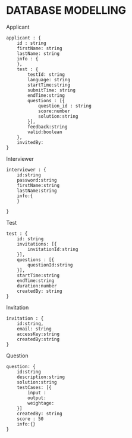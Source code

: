 # DATABASE MODELLING

Applicant

    applicant : {
        id : string
        firstName: string
        lastName: string
        info : {
        },
        test : {
            testId: string
            language: string
            startTime:string
            submitTime: string
            endTime:string
            questions : [{
                question_id : string
                score:number
                solution:string
            }],
            feedback:string
            valid:boolean
        },
        invitedBy: 
    }

Interviewer

    interviewer : {
        id:string
        password:string
        firstName:string
        lastName:string
        info:{
        }
        
    }

Test

    test : {
        id: string
        invitations: [{
            invitationId:string
        }],
        questions : [{
            questionId:string
        }],
        startTime:string
        endTime:string
        duration:number
        createdBy: string
    }

Invitation

    invitation : {
        id:string,
        email: string
        accessKey:string    
        createdBy:string
    }

Question

    question: {
        id:string
        description:string
        solution:string
        testCases: [{
            input : 
            output: 
            weightage: 
        }]
        createdBy: string
        score : 50
        info:{}
    }


